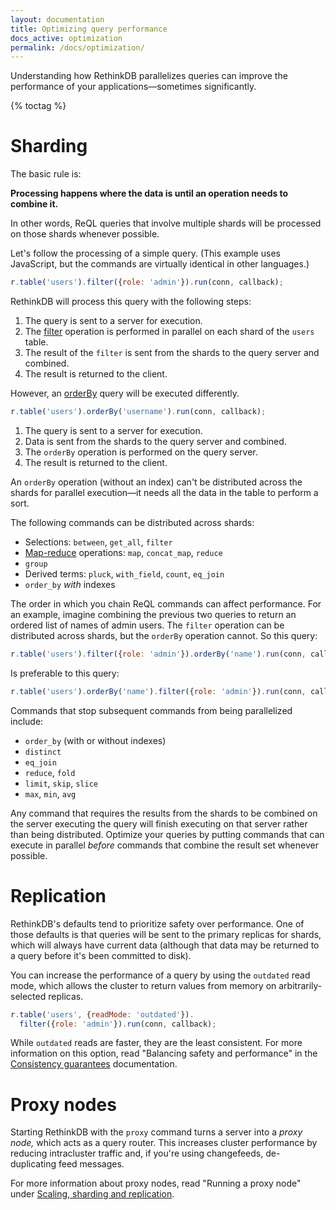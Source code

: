 ```yaml
---
layout: documentation
title: Optimizing query performance
docs_active: optimization
permalink: /docs/optimization/
---
```


Understanding how RethinkDB parallelizes queries can improve the performance of your applications&mdash;sometimes significantly.

{% toctag %}

# Sharding

The basic rule is:

**Processing happens where the data is until an operation needs to combine it.**

In other words, ReQL queries that involve multiple shards will be processed on those shards whenever possible.

Let's follow the processing of a simple query. (This example uses JavaScript, but the commands are virtually identical in other languages.)

```js
r.table('users').filter({role: 'admin'}).run(conn, callback);
```

RethinkDB will process this query with the following steps:

1. The query is sent to a server for execution.
2. The [filter][] operation is performed in parallel on each shard of the `users` table.
3. The result of the `filter` is sent from the shards to the query server and combined.
4. The result is returned to the client.

[filter]: /api/javascript/filter/

However, an [orderBy][] query will be executed differently.

[orderBy]: /api/javascript/order_by/

```js
r.table('users').orderBy('username').run(conn, callback);
```

1. The query is sent to a server for execution.
2. Data is sent from the shards to the query server and combined.
3. The `orderBy` operation is performed on the query server.
4. The result is returned to the client.

An `orderBy` operation (without an index) can't be distributed across the shards for parallel execution&mdash;it needs all the data in the table to perform a sort.

The following commands can be distributed across shards:

* Selections: `between`, `get_all`, `filter`
* [Map-reduce][mr] operations: `map`, `concat_map`, `reduce`
* `group`
* Derived terms: `pluck`, `with_field`, `count`, `eq_join`
* `order_by` *with* indexes

[mr]: /docs/map-reduce/

The order in which you chain ReQL commands can affect performance. For an example, imagine combining the previous two queries to return an ordered list of names of admin users. The `filter` operation can be distributed across shards, but the `orderBy` operation cannot. So this query:

```js
r.table('users').filter({role: 'admin'}).orderBy('name').run(conn, callback);
```

Is preferable to this query:

```js
r.table('users').orderBy('name').filter({role: 'admin'}).run(conn, callback);
```

Commands that stop subsequent commands from being parallelized include:

* `order_by` (with or without indexes)
* `distinct`
* `eq_join`
* `reduce`, `fold`
* `limit`, `skip`, `slice`
* `max`, `min`, `avg`

Any command that requires the results from the shards to be combined on the server executing the query will finish executing on that server rather than being distributed. Optimize your queries by putting commands that can execute in parallel *before* commands that combine the result set whenever possible.

# Replication

RethinkDB's defaults tend to prioritize safety over performance. One of those defaults is that queries will be sent to the primary replicas for shards, which will always have current data (although that data may be returned to a query before it's been committed to disk).

You can increase the performance of a query by using the `outdated` read mode, which allows the cluster to return values from memory on arbitrarily-selected replicas.

```js
r.table('users', {readMode: 'outdated'}).
  filter({role: 'admin'}).run(conn, callback);
```

While `outdated` reads are faster, they are the least consistent. For more information on this option, read "Balancing safety and performance" in the [Consistency guarantees][cg] documentation.

[cg]: /docs/consistency/#balancing-safety-and-performance

# Proxy nodes

Starting RethinkDB with the `proxy` command turns a server into a *proxy node,* which acts as a query router. This increases cluster performance by reducing intracluster traffic and, if you're using changefeeds, de-duplicating feed messages.

For more information about proxy nodes, read "Running a proxy node" under [Scaling, sharding and replication][ssr].

[ssr]: /docs/sharding-and-replication/#running-a-proxy-node
